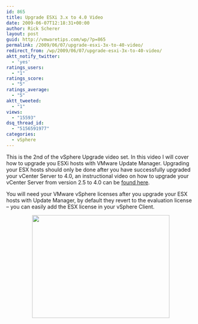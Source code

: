 ```yaml
---
id: 865
title: Upgrade ESXi 3.x to 4.0 Video
date: 2009-06-07T12:18:31+00:00
author: Rick Scherer
layout: post
guid: http://vmwaretips.com/wp/?p=865
permalink: /2009/06/07/upgrade-esxi-3x-to-40-video/
redirect_from: /wp/2009/06/07/upgrade-esxi-3x-to-40-video/
aktt_notify_twitter:
  - 'yes'
ratings_users:
  - "1"
ratings_score:
  - "5"
ratings_average:
  - "5"
aktt_tweeted:
  - "1"
views:
  - "15593"
dsq_thread_id:
  - "5156591977"
categories:
  - vSphere
---
```

This is the 2nd of the vSphere Upgrade video set. In this video I will cover how to upgrade you ESXi hosts with VMware Update Manager. Upgrading your ESX hosts should only be done after you have successfully upgraded your vCenter Server to 4.0, an instructional video on how to upgrade your vCenter Server from version 2.5 to 4.0 can be [found here](http://vmwaretips.com/wp/2009/06/01/upgrade-vmware-vcenter-25-to-40-video/).

You will need your VMware vSphere licenses after you upgrade your ESX hosts with Update Manager, by default they revert to the evaluation license &#8211; you can easily add the ESX license in your vSphere Client.

<p style="text-align: center;">
  <a href="http://vmwaretips.com/presentations/esxiupgrade/" target="_blank"><img class="size-full wp-image-866 aligncenter" style="margin-top: 0px; margin-bottom: 0px; border: 0px;" src="http://vmwaretips.com/wp/wp-content/uploads/2009/06/upgrade_esxi_ad.png" border="0" alt="" width="366" height="275" srcset="http://vmwaretips.com/wp/wp-content/uploads/2009/06/upgrade_esxi_ad.png 366w, http://vmwaretips.com/wp/wp-content/uploads/2009/06/upgrade_esxi_ad-300x225.png 300w" sizes="(max-width: 366px) 100vw, 366px" /></a><a href="http://vmwaretips.com/presentations/esxiupgrade/" target="_blank"></a>
</p>